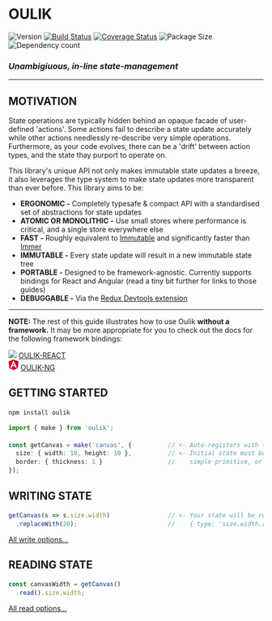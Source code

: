 # OULIK #

![Version](https://img.shields.io/npm/v/oulik.svg)
[![Build Status](https://travis-ci.org/Memeplexx/oulik.svg?branch=master)](https://travis-ci.org/Memeplexx/oulik.svg?branch=master)
[![Coverage Status](https://coveralls.io/repos/github/Memeplexx/oulik/badge.svg?branch=master)](https://coveralls.io/repos/github/Memeplexx/oulik/badge.svg?branch=master)
![Package Size](https://badgen.net/bundlephobia/minzip/oulik)
![Dependency count](https://badgen.net/bundlephobia/dependency-count/oulik)

### ***Unambigiuous, in-line state-management*** ###
---
## MOTIVATION ##
State operations are typically hidden behind an opaque facade of user-defined 'actions'. Some actions fail to describe a state update accurately while other actions needlessly re-describe very simple operations. Furthermore, as your code evolves, there can be a 'drift' between action types, and the state thay purport to operate on.  

This library's unique API not only makes immutable state updates a breeze, it also leverages the type system to make state updates more transparent than ever before. This library aims to be:  
- **ERGONOMIC -** Completely typesafe & compact API with a standardised set of abstractions for state updates
- **ATOMIC OR MONOLITHIC -** Use small stores where performance is critical, and a single store everywhere else
- **FAST -** Roughly equivalent to [Immutable](https://github.com/immutable-js/immutable-js) and significantly faster than [Immer](https://github.com/immerjs/immer)
- **IMMUTABLE -** Every state update will result in a new immutable state tree
- **PORTABLE -** Designed to be framework-agnostic. Currently supports bindings for React and Angular (read a tiny bit further for links to those guides)
- **DEBUGGABLE -** Via the [Redux Devtools extension](https://chrome.google.com/webstore/detail/redux-devtools/lmhkpmbekcpmknklioeibfkpmmfibljd?hl=en)

---

**NOTE:** The rest of this guide illustrates how to use Oulik **without a framework.** It may be more appropriate for you to check out the docs for the following framework bindings:  

![](assets/react.ico) <u>[OULIK-REACT](./readme-react.md)</u>  
![](assets/angular.png) <u>[OULIK-NG](./readme-ng.md)</u>  

## GETTING STARTED ##

```console
npm install oulik
```
```Typescript
import { make } from 'oulik';

const getCanvas = make('canvas', {          // <- Auto-registers with the Redux Devtools Extension.
  size: { width: 10, height: 10 },          // <- Initial state must be serializable. It can be a
  border: { thickness: 1 }                  //    simple primitive, or something far more nested.
});       
```

## WRITING STATE ##
```Typescript
getCanvas(s => s.size.width)                // <- Your state will be replaced using the action:
  .replaceWith(20);                         //    { type: 'size.width.replaceWith()', payload: 20 }
```
[All write options...](./readme-write.md)

## READING STATE ##

```Typescript
const canvasWidth = getCanvas()
  .read().size.width;
```
[All read options...](./readme-read.md)